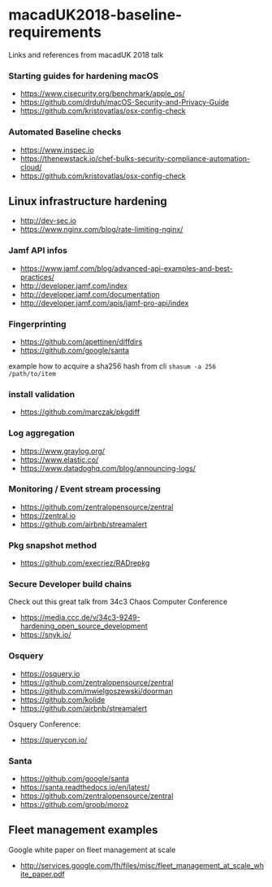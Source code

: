 # macadUK2018-baseline-requirements
Links and references from macadUK 2018 talk


### Starting guides for hardening macOS

- <https://www.cisecurity.org/benchmark/apple_os/>
- <https://github.com/drduh/macOS-Security-and-Privacy-Guide>
- <https://github.com/kristovatlas/osx-config-check>


### Automated Baseline checks 

- <https://www.inspec.io>
- <https://thenewstack.io/chef-bulks-security-compliance-automation-cloud/>
- <https://github.com/kristovatlas/osx-config-check>

## Linux infrastructure hardening

- <http://dev-sec.io>
- <https://www.nginx.com/blog/rate-limiting-nginx/>

### Jamf API infos

- <https://www.jamf.com/blog/advanced-api-examples-and-best-practices/>
- <http://developer.jamf.com/index>
- <http://developer.jamf.com/documentation>
- <http://developer.jamf.com/apis/jamf-pro-api/index>

### Fingerprinting

- <https://github.com/apettinen/diffdirs>
- <https://github.com/google/santa>

example how to acquire a sha256 hash from cli `shasum -a 256 /path/to/item`

### install validation

- <https://github.com/marczak/pkgdiff> 

### Log aggregation

- <https://www.graylog.org/>
- <https://www.elastic.co/>
- <https://www.datadoghq.com/blog/announcing-logs/>

### Monitoring / Event stream processing

- <https://github.com/zentralopensource/zentral>
- <https://zentral.io>
- <https://github.com/airbnb/streamalert>

### Pkg snapshot method

- <https://github.com/execriez/RADrepkg>

### Secure Developer build chains

Check out this great talk from 34c3 Chaos Computer Conference

- <https://media.ccc.de/v/34c3-9249-hardening_open_source_development>
- <https://snyk.io/>

### Osquery


- <https://osquery.io>
- <https://github.com/zentralopensource/zentral>
- <https://github.com/mwielgoszewski/doorman>
- <https://github.com/kolide>
- <https://github.com/airbnb/streamalert>

Osquery Conference:
- <https://querycon.io/>


### Santa
- <https://github.com/google/santa>
- <https://santa.readthedocs.io/en/latest/>
- <https://github.com/zentralopensource/zentral>
- <https://github.com/groob/moroz>

## Fleet management examples

Google white paper on fleet management at scale

- <http://services.google.com/fh/files/misc/fleet_management_at_scale_white_paper.pdf>


